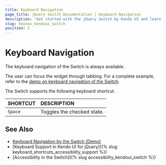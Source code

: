 ```yaml
---
title: Keyboard Navigation
page_title: jQuery Switch Documentation | Keyboard Navigation
description: "Get started with the jQuery Switch by Kendo UI and learn about the accessibility support it provides through its keyboard navigation functionality."
slug: keynav_kendoui_switch
position: 2
---
```


# Keyboard Navigation

The keyboard navigation of the Switch is always available.

The user can focus the widget through tabbing. For a complete example, refer to the [demo on keyboard navigation of the Switch](https://demos.telerik.com/kendo-ui/switch/keyboard-navigation).

The Switch supports the following keyboard shortcut.

| SHORTCUT						          | DESCRIPTION				                                 |
|:---                           |:---                                                |
|`Space`                        | Toggles the checked state.                         |

## See Also

* [Keyboard Navigation by the Switch (Demo)](https://demos.telerik.com/kendo-ui/switch/keyboard-navigation)
* [Keyboard Support in Kendo UI for jQuery]({% slug keyboard_shortcuts_accessibility_support %})
* [Accessibility in the Switch]({% slug accessibility_kendoui_switch %})
